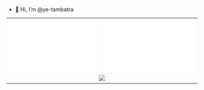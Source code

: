 - 👋 Hi, I’m @ye-tambatra

<table style="text-align:center;">
  <tr>
    <td><img src="https://raw.githubusercontent.com/Mahefa-MaH/github-stats/master/generated/languages.svg#gh-dark-mode-only"/></td>
    <td><img src="https://raw.githubusercontent.com/Mahefa-MaH/github-stats/master/generated/overview.svg#gh-dark-mode-only"/></td>
  </tr>
  <tr>
    <td align="center" colspan="2">
      <img src="https://github-readme-stats.vercel.app/api?username=ye-tambatra&theme=highcontrast&show_icons=true&count_private=true"
    </td>
  </tr>
</table>



